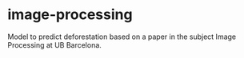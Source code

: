 # image-processing
Model to predict deforestation based on a paper in the subject Image Processing at UB Barcelona. 

